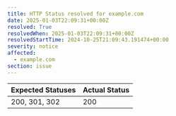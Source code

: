 ```yaml
---
title: HTTP Status resolved for example.com
date: 2025-01-03T22:09:31+00:00Z
resolved: True
resolvedWhen: 2025-01-03T22:09:31+00:00Z
resolvedStartTime: 2024-10-25T21:09:43.191474+00:00
severity: notice
affected:
  - example.com
section: issue
---
```


| Expected Statuses | Actual Status  |
|-------------------|----------------|
| 200, 301, 302 | 200 |

